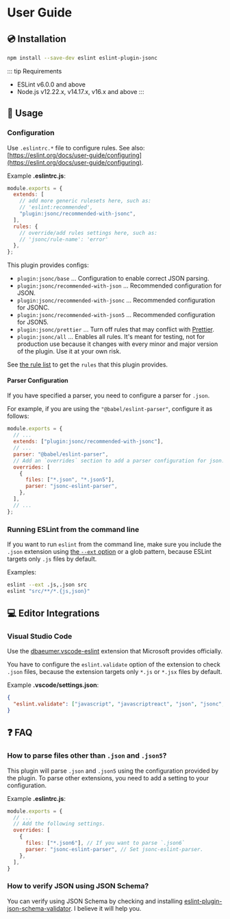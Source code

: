 # User Guide

## :cd: Installation

```bash
npm install --save-dev eslint eslint-plugin-jsonc
```

::: tip Requirements

- ESLint v6.0.0 and above
- Node.js v12.22.x, v14.17.x, v16.x and above
:::

## :book: Usage

<!--USAGE_GUIDE_START-->

### Configuration

Use `.eslintrc.*` file to configure rules. See also: [https://eslint.org/docs/user-guide/configuring](https://eslint.org/docs/user-guide/configuring).

Example **.eslintrc.js**:

```js
module.exports = {
  extends: [
    // add more generic rulesets here, such as:
    // 'eslint:recommended',
    "plugin:jsonc/recommended-with-jsonc",
  ],
  rules: {
    // override/add rules settings here, such as:
    // 'jsonc/rule-name': 'error'
  },
};
```

This plugin provides configs:

- `plugin:jsonc/base` ... Configuration to enable correct JSON parsing.
- `plugin:jsonc/recommended-with-json` ... Recommended configuration for JSON.
- `plugin:jsonc/recommended-with-jsonc` ... Recommended configuration for JSONC.
- `plugin:jsonc/recommended-with-json5` ... Recommended configuration for JSON5.
- `plugin:jsonc/prettier` ... Turn off rules that may conflict with [Prettier](https://prettier.io/).
- `plugin:jsonc/all` ... Enables all rules. It's meant for testing, not for production use because it changes with every minor and major version of the plugin. Use it at your own risk.

See [the rule list](../rules/README.md) to get the `rules` that this plugin provides.

#### Parser Configuration

If you have specified a parser, you need to configure a parser for `.json`.

For example, if you are using the `"@babel/eslint-parser"`, configure it as follows:

```js
module.exports = {
  // ...
  extends: ["plugin:jsonc/recommended-with-jsonc"],
  // ...
  parser: "@babel/eslint-parser",
  // Add an `overrides` section to add a parser configuration for json.
  overrides: [
    {
      files: ["*.json", "*.json5"],
      parser: "jsonc-eslint-parser",
    },
  ],
  // ...
};
```

### Running ESLint from the command line

If you want to run `eslint` from the command line, make sure you include the `.json` extension using [the `--ext` option](https://eslint.org/docs/user-guide/configuring#specifying-file-extensions-to-lint) or a glob pattern, because ESLint targets only `.js` files by default.

Examples:

```bash
eslint --ext .js,.json src
eslint "src/**/*.{js,json}"
```

## :computer: Editor Integrations

### Visual Studio Code

Use the [dbaeumer.vscode-eslint](https://marketplace.visualstudio.com/items?itemName=dbaeumer.vscode-eslint) extension that Microsoft provides officially.

You have to configure the `eslint.validate` option of the extension to check `.json` files, because the extension targets only `*.js` or `*.jsx` files by default.

Example **.vscode/settings.json**:

```json
{
  "eslint.validate": ["javascript", "javascriptreact", "json", "jsonc", "json5"]
}
```

<!--USAGE_GUIDE_END-->

## :question: FAQ

### How to parse files other than `.json` and `.json5`?

This plugin will parse `.json` and `.json5` using the configuration provided by the plugin.
To parse other extensions, you need to add a setting to your configuration.

Example **.eslintrc.js**:

```js
module.exports = {
  // ...
  // Add the following settings.
  overrides: [
    {
      files: ["*.json6"], // If you want to parse `.json6`
      parser: "jsonc-eslint-parser", // Set jsonc-eslint-parser.
    },
  ],
}
```

### How to verify JSON using JSON Schema?

You can verify using JSON Schema by checking and installing [eslint-plugin-json-schema-validator]. I believe it will help you.

[eslint-plugin-json-schema-validator]: https://github.com/ota-meshi/eslint-plugin-json-schema-validator
